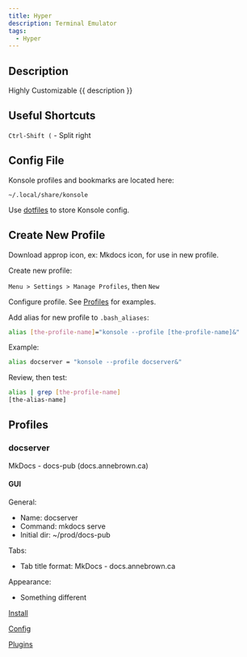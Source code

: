 ```yaml
---
title: Hyper
description: Terminal Emulator
tags:
  - Hyper
---
```


## Description

Highly Customizable {{ description }}

## Useful Shortcuts

`Ctrl-Shift (` - Split right

## Config File

Konsole profiles and bookmarks are located here:

```~/.local/share/konsole```

Use [dotfiles](../../../dev/projects/index.md) to store Konsole config.

## Create New Profile

Download approp icon, ex: Mkdocs icon, for use in new profile.

Create new profile:

`Menu > Settings > Manage Profiles`, then `New`

Configure profile.  See [Profiles](#profiles) for examples.

Add alias for new profile to `.bash_aliases`:

```bash
alias [the-profile-name]="konsole --profile [the-profile-name]&"
```

Example:

```bash
alias docserver = "konsole --profile docserver&"
```

Review, then test:

```bash
alias | grep [the-profile-name]
[the-alias-name]
```

## Profiles

### docserver 

MkDocs - docs-pub (docs.annebrown.ca)

#### GUI

General:

- Name: docserver
- Command: mkdocs serve
- Initial dir: ~/prod/docs-pub

Tabs:

- Tab title format: MkDocs - docs.annebrown.ca

Appearance: 

- Something different

<div class="ab-buttons">
    <div class="item-00 box1"><a href="install/"><p>Install</p></a></div>
    <div class="item-00 box1"><a href="config/"><p>Config</p></a></div>
    <div class="item-00 box1"><a href="plugins/"><p>Plugins</p></a></div>
</div>
